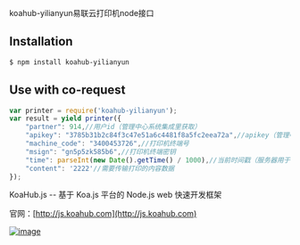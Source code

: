 

koahub-yilianyun易联云打印机node接口

## Installation

```sh
$ npm install koahub-yilianyun
```

## Use with co-request

```js
var printer = require('koahub-yilianyun');
var result = yield printer({
    "partner": 914,//用户id（管理中心系统集成里获取）
    "apikey": "3785b31b2c84f3c47e51a6c4481f8a5fc2eea72a",//apikey（管理中心系统集成里获取）
    "machine_code": "3400453726",//打印机终端号
    "msign": "gn5p5zk585b6",//打印机终端密钥
    "time": parseInt(new Date().getTime() / 1000),//当前时间戳（服务器用于验证超时）
    "content": '2222'//需要传输打印的内容数据
});

```
KoaHub.js -- 基于 Koa.js 平台的 Node.js web 快速开发框架

官网：[http://js.koahub.com](http://js.koahub.com)

[![image](http://www.koahub.com/public/ad.jpg "koahub软件市场")](http://www.koahub.com)